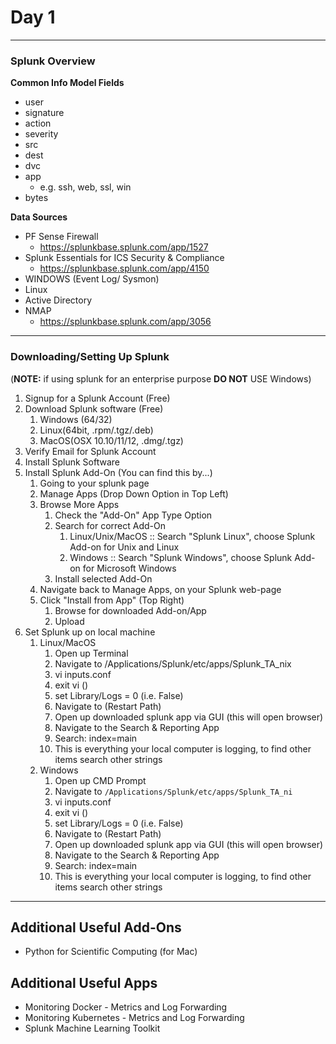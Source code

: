 # Day 1
- - - - -
### Splunk Overview

**Common Info Model Fields**
* user
* signature
* action 
* severity
* src
* dest
* dvc
* app 
  * e.g. ssh, web, ssl, win
* bytes 

**Data Sources**
* PF Sense Firewall
  * https://splunkbase.splunk.com/app/1527
* Splunk Essentials for ICS Security & Compliance
  * https://splunkbase.splunk.com/app/4150
* WINDOWS (Event Log/ Sysmon)
* Linux
* Active Directory
* NMAP
  * https://splunkbase.splunk.com/app/3056
- - - - -
### Downloading/Setting Up Splunk
(**NOTE:** if using splunk for an enterprise purpose **DO NOT** USE Windows)
1. Signup for a Splunk Account (Free)
2. Download Splunk software (Free)
   1. Windows (64/32)
   2. Linux(64bit, .rpm/.tgz/.deb)
   3. MacOS(OSX 10.10/11/12, .dmg/.tgz)
3. Verify Email for Splunk Account
4. Install Splunk Software
5. Install Splunk Add-On (You can find this by...)
   1. Going to your splunk page
   2. Manage Apps (Drop Down Option in Top Left)
   3. Browse More Apps
       1. Check the "Add-On" App Type Option
       2. Search for correct Add-On
           1. Linux/Unix/MacOS :: Search "Splunk Linux", choose Splunk Add-on for Unix and Linux
           2. Windows :: Search "Splunk Windows", choose Splunk Add-on for Microsoft Windows
       3. Install selected Add-On
   4. Navigate back to Manage Apps, on your Splunk web-page
   5. Click "Install from App" (Top Right)
       1. Browse for downloaded Add-on/App
       2. Upload
6. Set Splunk up on local machine
   1. Linux/MacOS
       1. Open up Terminal
       2. Navigate to /Applications/Splunk/etc/apps/Splunk_TA_nix
       3. vi inputs.conf
       4. exit vi ()
       5. set Library/Logs = 0 (i.e. False)
       6. Navigate to (Restart Path)
       7. Open up downloaded splunk app via GUI (this will open browser)
       8. Navigate to the Search & Reporting App
       9. Search: index=main
       10. This is everything your local computer is logging, to find other items search other strings
   2. Windows
       1. Open up CMD Prompt
       2. Navigate to `/Applications/Splunk/etc/apps/Splunk_TA_ni`
       3. vi inputs.conf
       4. exit vi ()
       5. set Library/Logs = 0 (i.e. False)
       6. Navigate to (Restart Path)
       7. Open up downloaded splunk app via GUI (this will open browser)
       8. Navigate to the Search & Reporting App
       9. Search: index=main
       10. This is everything your local computer is logging, to find other items search other strings


- - - - -
## Additional Useful Add-Ons
* Python for Scientific Computing (for Mac)

## Additional Useful Apps
* Monitoring Docker - Metrics and Log Forwarding
* Monitoring Kubernetes - Metrics and Log Forwarding
* Splunk Machine Learning Toolkit
